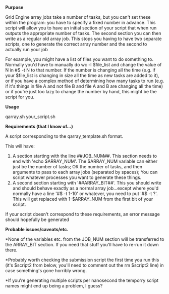 **Purpose**

Grid Engine array jobs take a number of tasks, but you can't set these
within the program: you have to specify a fixed number in advance.
This script will allow you to have an initial section of your script that
when run outputs the appropriate number of tasks. The second section you 
can then write as a regular old array job. 
This stops you having to have two separate scripts, one to generate the 
correct array number and the second to actually run your job

For example, you might have a list of files you want to do something to. Normally
you'd have to manually do wc -l $file_list and change the value of N in  #$ -t N
to that number. If the number is changing all the time (e.g. if your $file_list is 
changing in size all the time as new tasks are added to it), or if you have a complex
method of determining how many tasks to run (e.g. if it's things in file A and not file B
and file A and B are changing all the time) or if you're just too lazy to change
the number by hand, this might be the script for you.

**Usage**

qarray.sh your_script.sh

**Requirements (that I know of...)**

A script corresponding to the qarray_template.sh format.

This will have:
1. A section starting with the line ##JOB_NUM##. This section needs to end with 'echo $ARRAY_NUM'. The $ARRAY_NUM variable can either just be the number of tasks; OR the number of tasks, and
then arguments to pass to each array jobs (separated by spaces);
You can script whatever processes you want to generate these things.
2. A second section starting with '##ARRAY_BIT##'. This you should write and should behave exactly as a normal array job...except where you'd normally have a line '#$ -t 1-10' or whatever, you
need to put '#$ -t ?'. This will get replaced with 1-$ARRAY_NUM from the
first bit of your script. 

If your script doesn't correspond to these requirements, an error message
should hopefully be generated

**Probable issues/caveats/etc.**

*None of the variables etc. from the JOB_NUM section will be transferred to 
the ARRAY_BIT section. If you need that stuff you'll have to re-run it down
there. 

*Probably worth checking the submission script the first time you run this
(it's $script2 from below, you'll need to comment out the rm $script2 line)
 in case something's gone horribly wrong.

*If you're generating multiple scripts per nanosecond the temporry script names might end up being a problem, I guess?
